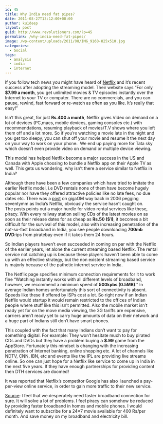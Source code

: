 ```yaml
---
id: 45
title: Why India need fat pipes?
date: 2011-08-27T13:12:00+00:00
author: ku1deep
layout: post
guid: http://www.revolutioners.com/?p=45
permalink: /why-india-need-fat-pipes/
image: /wp-content/uploads/2011/08/IMG_9160-825x510.jpg
categories:
  - Social
tags:
  - analysis
  - india
  - internet
---
```

If you follow tech news you might have heard of <a href="https://web.archive.org/web/20120323133002/http://netflix.com/" target="_blank" rel="noopener">Netflix</a> and it’s recent success after adopting the streaming model. Their website says “For only **$7.99 a month**, you get unlimited movies & TV episodes instantly over the Internet to your TV or computer. There are no commercials, and you can pause, rewind, fast forward or re-watch as often as you like. It’s really that easy!”

Isn’t this great, for just **Rs.400 a month**, Netflix gives Video on demand on a lot of devices (PC,macs, mobile devices, gaming consoles etc.) with recommendations, resuming playback of movies/T.V shows where you left them off and a lot more. So if you’re watching a movie late in the night and you get too sleepy, you can shut off your movie and resume it the next day on your way to work on your phone.  We end up paying more for Tata sky which doesn’t even provide video on demand or multiple device viewing.

This model has helped Netflix become a major success in the US and Canada with Apple choosing to bundle a Netflix app on their Apple TV as well. This gets us wondering, why isn’t there a service similar to Netflix in India?

Although there have been a few companies which have tried to imitate the earlier Netflix model, i.e DVD rentals none of them have become hugely popular nor have they offered attractive policies like no late fees, no due dates etc. There was a <a href="https://web.archive.org/web/20120323133002/http://gigaom.com/2006/09/22/seventymm-indias-netflix/" target="_blank" rel="noopener">post</a> on gigaOM way back in 2006 pegging seventymm as India’s Netflix, obviously the service hasn’t caught on.  
The posts points out a major hurdle for video rental services like these, piracy. With every railway station selling CDs of the latest movies on as soon as their release dates for as cheap as **Rs.50 ($1)**, it becomes a bit difficult for the survival of this model, also with increasing penetration of the not-so-fast broadband in India, you see people downloading **700mb DVD**rips from piratebay even if it takes them 24 hours.

So Indian players haven’t even succeeded in coming on par with the Netflix of the earlier years, let alone the current streaming based Netflix. The rental service not catching up is because these players haven’t been able to come up with an effective strategy, but the non existent streaming based service is majorly because of the pathetic internet service in India.

The Netflix page specifies minimum connection requirements for it to work fine “Watching instantly works with all different levels of broadband, however, we recommend a minimum speed of **500kpbs (0.5MB)**.” In average Indian homes unfortunately this sort of connectivity is absent. Speeds like these if offered by ISPs cost a lot. So right now if an Indian Netflix would startup it would remain restricted to the offices of Indian people where stuff like this isn’t permitted. Also the mobile market isn’t ready yet for on the move media viewing, the 3G tariffs are expensive, carriers aren’t ready yet to carry huge amounts of data on their network and a huge part of Indians still don’t have smart phones.

This coupled with the fact that many Indians don’t want to pay for something digital. For example: They won’t hesitate much to buy pirated CDs and DVDs but they have a problem buying a **$.99** game from the AppStore. Fortunately this mindset is changing with the increasing penetration of Internet banking, online shopping etc. A lot of channels like NDTV, CNN, IBN, etc and events like the IPL are providing live streams online. So one can just hope for a Netflix like service to come up in India in the next five years. If they have enough partnerships for providing content then DTH services are doomed!

It was reported that Netflix’s competitor Google has also  launched a pay-per-view online service, in order to gain more traffic to their new service.

[Source](https://web.archive.org/web/20120323133002/http://www.watblog.com/2011/04/25/why-isnt-an-online-streaming-solution-not-possible-in-india-yet/): I feel that we desperately need faster broadband connection for sure. It will solve a lot of problems. I feel piracy can somehow be reduced by providing faster broadband in homes and mobile phones. I would definitely want to subscribe for a 24×7 movie available for 400 Rs/per month. And save money on my broadband and electricity bill.